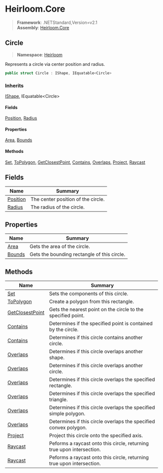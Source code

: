 # Heirloom.Core

> **Framework**: .NETStandard,Version=v2.1  
> **Assembly**: [Heirloom.Core][0]  

## Circle

> **Namespace**: [Heirloom][0]  

Represents a circle via center position and radius.

```cs
public struct Circle : IShape, IEquatable<Circle>
```

### Inherits

[IShape][1], IEquatable\<Circle>

#### Fields

[Position][2], [Radius][3]

#### Properties

[Area][4], [Bounds][5]

#### Methods

[Set][6], [ToPolygon][7], [GetClosestPoint][8], [Contains][9], [Overlaps][10], [Project][11], [Raycast][12]

## Fields

| Name          | Summary                            |
|---------------|------------------------------------|
| [Position][2] | The center position of the circle. |
| [Radius][3]   | The radius of the circle.          |

## Properties

| Name        | Summary                                     |
|-------------|---------------------------------------------|
| [Area][4]   | Gets the area of the circle.                |
| [Bounds][5] | Gets the bounding rectangle of this circle. |

## Methods

| Name                 | Summary                                                               |
|----------------------|-----------------------------------------------------------------------|
| [Set][6]             | Sets the components of this circle.                                   |
| [ToPolygon][7]       | Create a polygon from this rectangle.                                 |
| [GetClosestPoint][8] | Gets the nearest point on the circle to the specified point.          |
| [Contains][9]        | Determines if the specified point is contained by the circle.         |
| [Contains][9]        | Determines if this circle contains another circle.                    |
| [Overlaps][10]       | Determines if this circle overlaps another shape.                     |
| [Overlaps][10]       | Determines if this circle overlaps another circle.                    |
| [Overlaps][10]       | Determines if this circle overlaps the specified rectangle.           |
| [Overlaps][10]       | Determines if this circle overlaps the specified triangle.            |
| [Overlaps][10]       | Determines if this circle overlaps the specified simple polygon.      |
| [Overlaps][10]       | Determines if this circle overlaps the specified convex polygon.      |
| [Project][11]        | Project this circle onto the specified axis.                          |
| [Raycast][12]        | Peforms a raycast onto this circle, returning true upon intersection. |
| [Raycast][12]        | Peforms a raycast onto this circle, returning true upon intersection. |

[0]: ../Heirloom.Core.md
[1]: Heirloom.IShape.md
[2]: Heirloom.Circle.Position.md
[3]: Heirloom.Circle.Radius.md
[4]: Heirloom.Circle.Area.md
[5]: Heirloom.Circle.Bounds.md
[6]: Heirloom.Circle.Set.md
[7]: Heirloom.Circle.ToPolygon.md
[8]: Heirloom.Circle.GetClosestPoint.md
[9]: Heirloom.Circle.Contains.md
[10]: Heirloom.Circle.Overlaps.md
[11]: Heirloom.Circle.Project.md
[12]: Heirloom.Circle.Raycast.md

